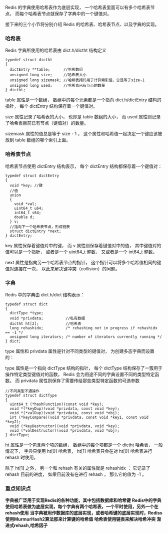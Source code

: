 Redis 的字典使用哈希表作为底层实现， 一个哈希表里面可以有多个哈希表节点， 而每个哈希表节点就保存了字典中的一个键值对。

接下来的三个小节将分别介绍 Redis 的哈希表、哈希表节点、以及字典的实现。

### 哈希表
Redis 字典所使用的哈希表由 dict.h/dictht 结构定义
```
typedef struct dictht
{
  dictEntry **table;      //哈希数组
  unsigned long size;     //哈希表大小
  unsigned long sizemask; //哈希表掩码用于计算索引值，总是等于size-1
  unsigned long used;     //哈希表已有节点的数量
} dictht;

```
table 属性是一个数组， 数组中的每个元素都是一个指向 dict.h/dictEntry 结构的指针， 每个 dictEntry 结构保存着一个键值对。

size 属性记录了哈希表的大小， 也即是 table 数组的大小， 而 used 属性则记录了哈希表目前已有节点（键值对）的数量。

sizemask 属性的值总是等于 size - 1 ， 这个属性和哈希值一起决定一个键应该被放到 table 数组的哪个索引上面。

### 哈希表节点
哈希表节点使用 dictEntry 结构表示， 每个 dictEntry 结构都保存着一个键值对：
```
typedef struct dictEntry
{
  void *key; //键
  //值
  union
  {
    void *val;
    uint64_t u64;
    int64_t s64;
    double d;
  } v;
  //指向下一个哈希表节点，形成链表
  struct dictEntry *next;
} dictEntry;
```

key 属性保存着键值对中的键， 而 v 属性则保存着键值对中的值， 其中键值对的值可以是一个指针， 或者是一个 uint64_t 整数， 又或者是一个 int64_t 整数。

next 属性是指向另一个哈希表节点的指针， 这个指针可以将多个哈希值相同的键值对连接在一次， 以此来解决键冲突（collision）的问题。

### 字典

Redis 中的字典由 dict.h/dict 结构表示：
```
typedef struct dict
{
  dictType *type;
  void *privdata;          //私有数据
  dictht ht[2];            //哈希表
  long rehashidx;          /* rehashing not in progress if rehashidx == -1 */
  unsigned long iterators; /* number of iterators currently running */
} dict;
```

type 属性和 privdata 属性是针对不同类型的键值对， 为创建多态字典而设置的：

type 属性是一个指向 dictType 结构的指针， 每个 dictType 结构保存了一簇用于操作特定类型键值对的函数， Redis 会为用途不同的字典设置不同的类型特定函数。
而 privdata 属性则保存了需要传给那些类型特定函数的可选参数

```
//不同类型不通操作
typedef struct dictType
{
  uint64_t (*hashFunction)(const void *key);
  void *(*keyDup)(void *privdata, const void *key);
  void *(*valDup)(void *privdata, const void *obj);
  int (*keyCompare)(void *privdata, const void *key1, const void *key2);
  void (*keyDestructor)(void *privdata, void *key);
  void (*valDestructor)(void *privdata, void *obj);
} dictType;
```

ht 属性是一个包含两个项的数组， 数组中的每个项都是一个 dictht 哈希表， 一般情况下， 字典只使用 ht[0] 哈希表， ht[1] 哈希表只会在对 ht[0] 哈希表进行 rehash 时使用。

除了 ht[1] 之外， 另一个和 rehash 有关的属性就是 rehashidx ： 它记录了 rehash 目前的进度， 如果目前没有在进行 rehash ， 那么它的值为 -1 。


### 重点知识点
**字典被广泛用于实现Redis的各种功能，其中包括数据库和哈希键**
**Redis中的字典使用哈希表做为底层实现，每个字典有两个哈希表，一个平时使用，另外一个在rehash使用**
**当字典被用作数据库的底层实现，或者哈希键的底层实现时，Rediss使用MurmurHash2算法那来计算键的哈希值**
**哈希表使用链表来解决哈希冲突**
**渐进式rehash,哈希因子**

